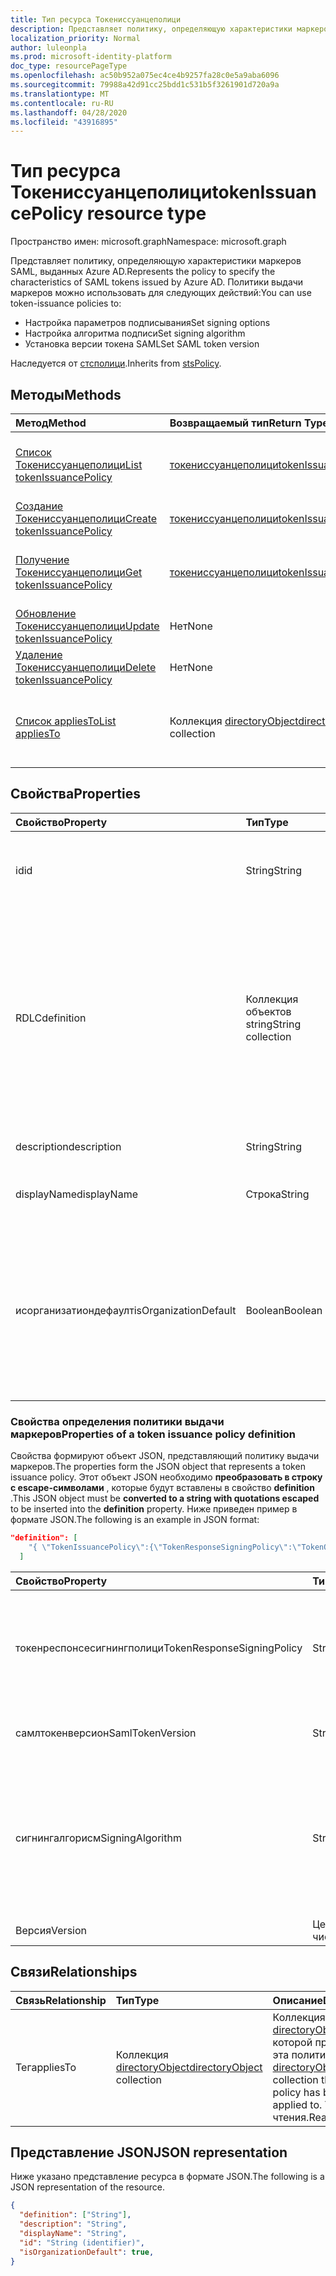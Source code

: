 ```yaml
---
title: Тип ресурса Токениссуанцеполици
description: Представляет политику, определяющую характеристики маркеров SAML, выданных Azure AD.
localization_priority: Normal
author: luleonpla
ms.prod: microsoft-identity-platform
doc_type: resourcePageType
ms.openlocfilehash: ac50b952a075ec4ce4b9257fa28c0e5a9aba6096
ms.sourcegitcommit: 79988a42d91cc25bdd1c531b5f3261901d720a9a
ms.translationtype: MT
ms.contentlocale: ru-RU
ms.lasthandoff: 04/28/2020
ms.locfileid: "43916895"
---
```

# <a name="tokenissuancepolicy-resource-type"></a><span data-ttu-id="b0c02-103">Тип ресурса Токениссуанцеполици</span><span class="sxs-lookup"><span data-stu-id="b0c02-103">tokenIssuancePolicy resource type</span></span>

<span data-ttu-id="b0c02-104">Пространство имен: microsoft.graph</span><span class="sxs-lookup"><span data-stu-id="b0c02-104">Namespace: microsoft.graph</span></span>



<span data-ttu-id="b0c02-105">Представляет политику, определяющую характеристики маркеров SAML, выданных Azure AD.</span><span class="sxs-lookup"><span data-stu-id="b0c02-105">Represents the policy to specify the characteristics of SAML tokens issued by Azure AD.</span></span> <span data-ttu-id="b0c02-106">Политики выдачи маркеров можно использовать для следующих действий:</span><span class="sxs-lookup"><span data-stu-id="b0c02-106">You can use token-issuance policies to:</span></span>

- <span data-ttu-id="b0c02-107">Настройка параметров подписывания</span><span class="sxs-lookup"><span data-stu-id="b0c02-107">Set signing options</span></span>
- <span data-ttu-id="b0c02-108">Настройка алгоритма подписи</span><span class="sxs-lookup"><span data-stu-id="b0c02-108">Set signing algorithm</span></span>
- <span data-ttu-id="b0c02-109">Установка версии токена SAML</span><span class="sxs-lookup"><span data-stu-id="b0c02-109">Set SAML token version</span></span>

<span data-ttu-id="b0c02-110">Наследуется от [стсполици](stsPolicy.md).</span><span class="sxs-lookup"><span data-stu-id="b0c02-110">Inherits from [stsPolicy](stsPolicy.md).</span></span>

## <a name="methods"></a><span data-ttu-id="b0c02-111">Методы</span><span class="sxs-lookup"><span data-stu-id="b0c02-111">Methods</span></span>

| <span data-ttu-id="b0c02-112">Метод</span><span class="sxs-lookup"><span data-stu-id="b0c02-112">Method</span></span>       | <span data-ttu-id="b0c02-113">Возвращаемый тип</span><span class="sxs-lookup"><span data-stu-id="b0c02-113">Return Type</span></span> | <span data-ttu-id="b0c02-114">Описание</span><span class="sxs-lookup"><span data-stu-id="b0c02-114">Description</span></span> |
|:-------------|:------------|:------------|
| [<span data-ttu-id="b0c02-115">Список Токениссуанцеполици</span><span class="sxs-lookup"><span data-stu-id="b0c02-115">List tokenIssuancePolicy</span></span>](../api/tokenissuancepolicy-list.md) | [<span data-ttu-id="b0c02-116">токениссуанцеполици</span><span class="sxs-lookup"><span data-stu-id="b0c02-116">tokenIssuancePolicy</span></span>](tokenissuancepolicy.md) | <span data-ttu-id="b0c02-117">Чтение свойств и связей объектов Токениссуанцеполици.</span><span class="sxs-lookup"><span data-stu-id="b0c02-117">Read properties and relationships of tokenIssuancePolicy objects.</span></span> |
| [<span data-ttu-id="b0c02-118">Создание Токениссуанцеполици</span><span class="sxs-lookup"><span data-stu-id="b0c02-118">Create tokenIssuancePolicy</span></span>](../api/tokenissuancepolicy-post-tokenissuancepolicy.md) | [<span data-ttu-id="b0c02-119">токениссуанцеполици</span><span class="sxs-lookup"><span data-stu-id="b0c02-119">tokenIssuancePolicy</span></span>](tokenissuancepolicy.md) | <span data-ttu-id="b0c02-120">Создание объекта Токениссуанцеполици.</span><span class="sxs-lookup"><span data-stu-id="b0c02-120">Create a tokenIssuancePolicy object.</span></span> |
| [<span data-ttu-id="b0c02-121">Получение Токениссуанцеполици</span><span class="sxs-lookup"><span data-stu-id="b0c02-121">Get tokenIssuancePolicy</span></span>](../api/tokenissuancepolicy-get.md) | [<span data-ttu-id="b0c02-122">токениссуанцеполици</span><span class="sxs-lookup"><span data-stu-id="b0c02-122">tokenIssuancePolicy</span></span>](tokenissuancepolicy.md) | <span data-ttu-id="b0c02-123">Чтение свойств и связей объекта Токениссуанцеполици.</span><span class="sxs-lookup"><span data-stu-id="b0c02-123">Read properties and relationships of a tokenIssuancePolicy object.</span></span> |
| [<span data-ttu-id="b0c02-124">Обновление Токениссуанцеполици</span><span class="sxs-lookup"><span data-stu-id="b0c02-124">Update tokenIssuancePolicy</span></span>](../api/tokenissuancepolicy-update.md) | <span data-ttu-id="b0c02-125">Нет</span><span class="sxs-lookup"><span data-stu-id="b0c02-125">None</span></span> | <span data-ttu-id="b0c02-126">Обновление объекта Токениссуанцеполици.</span><span class="sxs-lookup"><span data-stu-id="b0c02-126">Update a tokenIssuancePolicy object.</span></span> |
| [<span data-ttu-id="b0c02-127">Удаление Токениссуанцеполици</span><span class="sxs-lookup"><span data-stu-id="b0c02-127">Delete tokenIssuancePolicy</span></span>](../api/tokenissuancepolicy-delete.md) | <span data-ttu-id="b0c02-128">Нет</span><span class="sxs-lookup"><span data-stu-id="b0c02-128">None</span></span> | <span data-ttu-id="b0c02-129">Удаление объекта Токениссуанцеполици.</span><span class="sxs-lookup"><span data-stu-id="b0c02-129">Delete a tokenIssuancePolicy object.</span></span> |
| [<span data-ttu-id="b0c02-130">Список appliesTo</span><span class="sxs-lookup"><span data-stu-id="b0c02-130">List appliesTo</span></span>](../api/tokenissuancepolicy-list-appliesto.md) | <span data-ttu-id="b0c02-131">Коллекция [directoryObject](directoryobject.md)</span><span class="sxs-lookup"><span data-stu-id="b0c02-131">[directoryObject](directoryobject.md) collection</span></span> | <span data-ttu-id="b0c02-132">Получение списка Директорйобжектс, к которым применена эта политика.</span><span class="sxs-lookup"><span data-stu-id="b0c02-132">Get the list of directoryObjects that this policy has been applied to.</span></span> |

## <a name="properties"></a><span data-ttu-id="b0c02-133">Свойства</span><span class="sxs-lookup"><span data-stu-id="b0c02-133">Properties</span></span>

| <span data-ttu-id="b0c02-134">Свойство</span><span class="sxs-lookup"><span data-stu-id="b0c02-134">Property</span></span>     | <span data-ttu-id="b0c02-135">Тип</span><span class="sxs-lookup"><span data-stu-id="b0c02-135">Type</span></span>        | <span data-ttu-id="b0c02-136">Описание</span><span class="sxs-lookup"><span data-stu-id="b0c02-136">Description</span></span> |
|:-------------|:------------|:------------|
|<span data-ttu-id="b0c02-137">id</span><span class="sxs-lookup"><span data-stu-id="b0c02-137">id</span></span>|<span data-ttu-id="b0c02-138">String</span><span class="sxs-lookup"><span data-stu-id="b0c02-138">String</span></span>| <span data-ttu-id="b0c02-139">Уникальный идентификатор для этой политики.</span><span class="sxs-lookup"><span data-stu-id="b0c02-139">Unique identifier for this policy.</span></span> <span data-ttu-id="b0c02-140">Только для чтения.</span><span class="sxs-lookup"><span data-stu-id="b0c02-140">Read-only.</span></span>|
|<span data-ttu-id="b0c02-141">RDLC</span><span class="sxs-lookup"><span data-stu-id="b0c02-141">definition</span></span>|<span data-ttu-id="b0c02-142">Коллекция объектов string</span><span class="sxs-lookup"><span data-stu-id="b0c02-142">String collection</span></span>| <span data-ttu-id="b0c02-143">Коллекция String, содержащая строку JSON, определяющую правила и параметры для этой политики.</span><span class="sxs-lookup"><span data-stu-id="b0c02-143">A string collection containing a JSON string that defines the rules and settings for this policy.</span></span> <span data-ttu-id="b0c02-144">Ниже приведены дополнительные сведения о схеме JSON для этого свойства.</span><span class="sxs-lookup"><span data-stu-id="b0c02-144">See below for more details about the JSON schema for this property.</span></span> <span data-ttu-id="b0c02-145">Обязательный.</span><span class="sxs-lookup"><span data-stu-id="b0c02-145">Required.</span></span>|
|<span data-ttu-id="b0c02-146">description</span><span class="sxs-lookup"><span data-stu-id="b0c02-146">description</span></span>|<span data-ttu-id="b0c02-147">String</span><span class="sxs-lookup"><span data-stu-id="b0c02-147">String</span></span>| <span data-ttu-id="b0c02-148">Описание для этой политики.</span><span class="sxs-lookup"><span data-stu-id="b0c02-148">Description for this policy.</span></span>|
|<span data-ttu-id="b0c02-149">displayName</span><span class="sxs-lookup"><span data-stu-id="b0c02-149">displayName</span></span>|<span data-ttu-id="b0c02-150">Строка</span><span class="sxs-lookup"><span data-stu-id="b0c02-150">String</span></span>| <span data-ttu-id="b0c02-151">Отображаемое имя для этой политики.</span><span class="sxs-lookup"><span data-stu-id="b0c02-151">Display name for this policy.</span></span> <span data-ttu-id="b0c02-152">Обязательный.</span><span class="sxs-lookup"><span data-stu-id="b0c02-152">Required.</span></span>|
|<span data-ttu-id="b0c02-153">исорганизатиондефаулт</span><span class="sxs-lookup"><span data-stu-id="b0c02-153">isOrganizationDefault</span></span>|<span data-ttu-id="b0c02-154">Boolean</span><span class="sxs-lookup"><span data-stu-id="b0c02-154">Boolean</span></span>|<span data-ttu-id="b0c02-155">Игнорировать это свойство.</span><span class="sxs-lookup"><span data-stu-id="b0c02-155">Ignore this property.</span></span> <span data-ttu-id="b0c02-156">Политика выдачи маркеров может применяться только к субъектам служб и не может быть настроена глобально для Организации.</span><span class="sxs-lookup"><span data-stu-id="b0c02-156">The token-issuance policy can only be applied to service principals and can't be set globally for the organization.</span></span>|


### <a name="properties-of-a-token-issuance-policy-definition"></a><span data-ttu-id="b0c02-157">Свойства определения политики выдачи маркеров</span><span class="sxs-lookup"><span data-stu-id="b0c02-157">Properties of a token issuance policy definition</span></span>
<span data-ttu-id="b0c02-158">Свойства формируют объект JSON, представляющий политику выдачи маркеров.</span><span class="sxs-lookup"><span data-stu-id="b0c02-158">The properties form the JSON object that represents a token issuance policy.</span></span> <span data-ttu-id="b0c02-159">Этот объект JSON необходимо **преобразовать в строку с escape-символами** , которые будут вставлены в свойство **definition** .</span><span class="sxs-lookup"><span data-stu-id="b0c02-159">This JSON object must be **converted to a string with quotations escaped** to be inserted into the **definition** property.</span></span> <span data-ttu-id="b0c02-160">Ниже приведен пример в формате JSON.</span><span class="sxs-lookup"><span data-stu-id="b0c02-160">The following is an example in JSON format:</span></span>

<!-- {
  "blockType": "ignored"
}-->
``` json
"definition": [
    "{ \"TokenIssuancePolicy\":{\"TokenResponseSigningPolicy\":\"TokenOnly\",\"SamlTokenVersion\":\"1.1\",\"SigningAlgorithm\":\"http://www.w3.org/2001/04/xmldsig-more#rsa-sha256\",\"Version\":1}}"
  ]
```


| <span data-ttu-id="b0c02-161">Свойство</span><span class="sxs-lookup"><span data-stu-id="b0c02-161">Property</span></span>     | <span data-ttu-id="b0c02-162">Тип</span><span class="sxs-lookup"><span data-stu-id="b0c02-162">Type</span></span>   |<span data-ttu-id="b0c02-163">Описание</span><span class="sxs-lookup"><span data-stu-id="b0c02-163">Description</span></span>|
|:---------------|:--------|:----------|
|<span data-ttu-id="b0c02-164">токенреспонсесигнингполици</span><span class="sxs-lookup"><span data-stu-id="b0c02-164">TokenResponseSigningPolicy</span></span>|<span data-ttu-id="b0c02-165">String</span><span class="sxs-lookup"><span data-stu-id="b0c02-165">String</span></span>|<span data-ttu-id="b0c02-166">Представляет параметры подписи сертификатов, доступные в Azure AD.</span><span class="sxs-lookup"><span data-stu-id="b0c02-166">Represents the certificate signing options available in Azure AD.</span></span> <span data-ttu-id="b0c02-167">Поддерживаются следующие значения `ResponseOnly`: `TokenOnly`, `ResponseAndToken`,.</span><span class="sxs-lookup"><span data-stu-id="b0c02-167">Supported values are: `ResponseOnly`, `TokenOnly`, `ResponseAndToken`.</span></span>  |
|<span data-ttu-id="b0c02-168">самлтокенверсион</span><span class="sxs-lookup"><span data-stu-id="b0c02-168">SamlTokenVersion</span></span>|<span data-ttu-id="b0c02-169">String</span><span class="sxs-lookup"><span data-stu-id="b0c02-169">String</span></span>|<span data-ttu-id="b0c02-170">Версия маркера SAML.</span><span class="sxs-lookup"><span data-stu-id="b0c02-170">Version of the SAML token.</span></span> <span data-ttu-id="b0c02-171">Поддерживаются следующие значения `1.1`: `2.0`,.</span><span class="sxs-lookup"><span data-stu-id="b0c02-171">Supported values are: `1.1`, `2.0`.</span></span> |
|<span data-ttu-id="b0c02-172">сигнингалгорисм</span><span class="sxs-lookup"><span data-stu-id="b0c02-172">SigningAlgorithm</span></span>|<span data-ttu-id="b0c02-173">String</span><span class="sxs-lookup"><span data-stu-id="b0c02-173">String</span></span>|<span data-ttu-id="b0c02-174">Использование алгоритма подписи для подписи маркера SAML в Azure AD.</span><span class="sxs-lookup"><span data-stu-id="b0c02-174">Signing algorithm use by Azure AD to sign the SAML token.</span></span> <span data-ttu-id="b0c02-175">Поддерживаются следующие значения `http://www.w3.org/2001/04/xmldsig-more#rsa-sha256`: `http://www.w3.org/2000/09/xmldsig#rsa-sha1`,.</span><span class="sxs-lookup"><span data-stu-id="b0c02-175">Supported values are: `http://www.w3.org/2001/04/xmldsig-more#rsa-sha256`, `http://www.w3.org/2000/09/xmldsig#rsa-sha1`.</span></span>|
|<span data-ttu-id="b0c02-176">Версия</span><span class="sxs-lookup"><span data-stu-id="b0c02-176">Version</span></span>|<span data-ttu-id="b0c02-177">Целое число</span><span class="sxs-lookup"><span data-stu-id="b0c02-177">Integer</span></span>|<span data-ttu-id="b0c02-178">Установите значение 1.</span><span class="sxs-lookup"><span data-stu-id="b0c02-178">Set value of 1.</span></span> <span data-ttu-id="b0c02-179">Обязательный.</span><span class="sxs-lookup"><span data-stu-id="b0c02-179">Required.</span></span>|


## <a name="relationships"></a><span data-ttu-id="b0c02-180">Связи</span><span class="sxs-lookup"><span data-stu-id="b0c02-180">Relationships</span></span>

| <span data-ttu-id="b0c02-181">Связь</span><span class="sxs-lookup"><span data-stu-id="b0c02-181">Relationship</span></span> | <span data-ttu-id="b0c02-182">Тип</span><span class="sxs-lookup"><span data-stu-id="b0c02-182">Type</span></span>        | <span data-ttu-id="b0c02-183">Описание</span><span class="sxs-lookup"><span data-stu-id="b0c02-183">Description</span></span> |
|:-------------|:------------|:------------|
|<span data-ttu-id="b0c02-184">Тег</span><span class="sxs-lookup"><span data-stu-id="b0c02-184">appliesTo</span></span>|<span data-ttu-id="b0c02-185">Коллекция [directoryObject](directoryobject.md)</span><span class="sxs-lookup"><span data-stu-id="b0c02-185">[directoryObject](directoryobject.md) collection</span></span>| <span data-ttu-id="b0c02-186">Коллекция [directoryObject](directoryObject.md) , к которой применена эта политика.</span><span class="sxs-lookup"><span data-stu-id="b0c02-186">The [directoryObject](directoryObject.md) collection that this policy has been applied to.</span></span> <span data-ttu-id="b0c02-187">Только для чтения.</span><span class="sxs-lookup"><span data-stu-id="b0c02-187">Read-only.</span></span>|

## <a name="json-representation"></a><span data-ttu-id="b0c02-188">Представление JSON</span><span class="sxs-lookup"><span data-stu-id="b0c02-188">JSON representation</span></span>

<span data-ttu-id="b0c02-189">Ниже указано представление ресурса в формате JSON.</span><span class="sxs-lookup"><span data-stu-id="b0c02-189">The following is a JSON representation of the resource.</span></span>

<!-- {
  "blockType": "resource",
  "optionalProperties": [

  ],
  "@odata.type": "microsoft.graph.tokenIssuancePolicy",
  "baseType": "",
  "keyProperty": "id"
}-->

```json
{
  "definition": ["String"],
  "description": "String",
  "displayName": "String",
  "id": "String (identifier)",
  "isOrganizationDefault": true,
}
```

<!-- uuid: 16cd6b66-4b1a-43a1-adaf-3a886856ed98
2019-02-04 14:57:30 UTC -->
<!-- {
  "type": "#page.annotation",
  "description": "tokenIssuancePolicy resource",
  "keywords": "",
  "section": "documentation",
  "tocPath": ""
}-->
